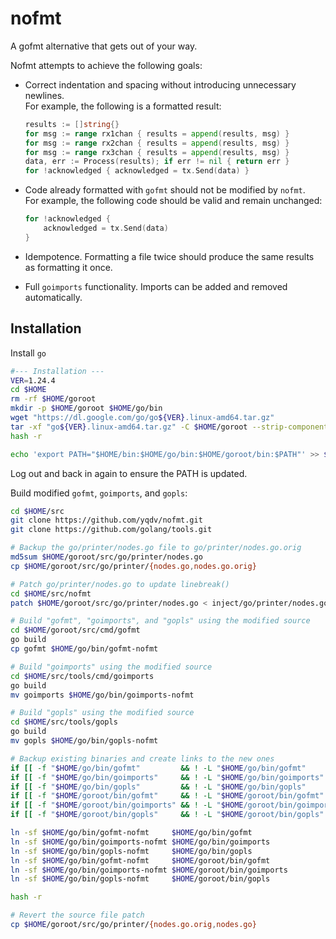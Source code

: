 # nofmt
A gofmt alternative that gets out of your way.

Nofmt attempts to achieve the following goals:

 - Correct indentation and spacing without introducing unnecessary newlines. \
   For example, the following is a formatted result:
    ```go
    results := []string{}
    for msg := range rx1chan { results = append(results, msg) }
    for msg := range rx2chan { results = append(results, msg) }
    for msg := range rx3chan { results = append(results, msg) }
    data, err := Process(results); if err != nil { return err }
    for !acknowledged { acknowledged = tx.Send(data) }
    ```

 - Code already formatted with `gofmt` should not be modified by `nofmt`. \
   For example, the following code should be valid and remain unchanged:
    ```go
    for !acknowledged {
        acknowledged = tx.Send(data)
    }
    ```

 - Idempotence. Formatting a file twice should produce the same results as formatting it once.

 - Full `goimports` functionality. Imports can be added and removed automatically.

## Installation

Install `go`
```bash
#--- Installation ---
VER=1.24.4
cd $HOME
rm -rf $HOME/goroot
mkdir -p $HOME/goroot $HOME/go/bin
wget "https://dl.google.com/go/go${VER}.linux-amd64.tar.gz"
tar -xf "go${VER}.linux-amd64.tar.gz" -C $HOME/goroot --strip-components 1 go
hash -r

echo 'export PATH="$HOME/bin:$HOME/go/bin:$HOME/goroot/bin:$PATH"' >> $HOME/.bashrc
```
Log out and back in again to ensure the PATH is updated.

Build modified `gofmt`, `goimports`, and `gopls`:
```bash
cd $HOME/src
git clone https://github.com/yqdv/nofmt.git
git clone https://github.com/golang/tools.git

# Backup the go/printer/nodes.go file to go/printer/nodes.go.orig
md5sum $HOME/goroot/src/go/printer/nodes.go
cp $HOME/goroot/src/go/printer/{nodes.go,nodes.go.orig}

# Patch go/printer/nodes.go to update linebreak()
cd $HOME/src/nofmt
patch $HOME/goroot/src/go/printer/nodes.go < inject/go/printer/nodes.go.patch

# Build "gofmt", "goimports", and "gopls" using the modified source
cd $HOME/goroot/src/cmd/gofmt
go build
cp gofmt $HOME/go/bin/gofmt-nofmt

# Build "goimports" using the modified source
cd $HOME/src/tools/cmd/goimports
go build
mv goimports $HOME/go/bin/goimports-nofmt

# Build "gopls" using the modified source
cd $HOME/src/tools/gopls
go build
mv gopls $HOME/go/bin/gopls-nofmt

# Backup existing binaries and create links to the new ones
if [[ -f "$HOME/go/bin/gofmt"         && ! -L "$HOME/go/bin/gofmt"         ]]; then cp $HOME/go/bin/{gofmt,gofmt.orig};             fi
if [[ -f "$HOME/go/bin/goimports"     && ! -L "$HOME/go/bin/goimports"     ]]; then cp $HOME/go/bin/{goimports,goimports.orig};     fi
if [[ -f "$HOME/go/bin/gopls"         && ! -L "$HOME/go/bin/gopls"         ]]; then cp $HOME/go/bin/{gopls,gopls.orig};             fi
if [[ -f "$HOME/goroot/bin/gofmt"     && ! -L "$HOME/goroot/bin/gofmt"     ]]; then cp $HOME/goroot/bin/{gofmt,gofmt.orig};         fi
if [[ -f "$HOME/goroot/bin/goimports" && ! -L "$HOME/goroot/bin/goimports" ]]; then cp $HOME/goroot/bin/{goimports,goimports.orig}; fi
if [[ -f "$HOME/goroot/bin/gopls"     && ! -L "$HOME/goroot/bin/gopls"     ]]; then cp $HOME/goroot/bin/{gopls,gopls.orig};         fi

ln -sf $HOME/go/bin/gofmt-nofmt     $HOME/go/bin/gofmt
ln -sf $HOME/go/bin/goimports-nofmt $HOME/go/bin/goimports
ln -sf $HOME/go/bin/gopls-nofmt     $HOME/go/bin/gopls
ln -sf $HOME/go/bin/gofmt-nofmt     $HOME/goroot/bin/gofmt
ln -sf $HOME/go/bin/goimports-nofmt $HOME/goroot/bin/goimports
ln -sf $HOME/go/bin/gopls-nofmt     $HOME/goroot/bin/gopls

hash -r

# Revert the source file patch
cp $HOME/goroot/src/go/printer/{nodes.go.orig,nodes.go}
```
